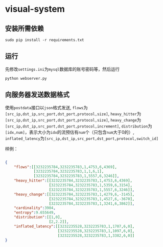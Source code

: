 # visual-system

## 安装所需依赖

```shell
sudo pip install -r requirements.txt
```

## 运行

先修改`settings.ini`为`mysql`数据库的账号密码等，然后运行

```shell
python webserver.py
```

## 向服务器发送数据格式

使用`postdata`接口以`json`格式发送,
`flows`为`[src_ip,dst_ip,src_port,dst_port,protocol,size]`,
`heavy_hitter`为`[src_ip,dst_ip,src_port,dst_port,protocol,size]`,
`heavy_change`为`[src_ip,dst_ip,src_port,dst_port,protocol,increment]`,
`distribution`为`[idx,num]`，表示大小为`idx`的流预估有`num`个（只包含`num`大于0的）,
`inflated_latency`为`[src_ip,dst_ip,src_port,dst_port,protocol,switch_id]`

样例：

``` json

{
    "flows":[[3232235784,3232235783,1,4753,6,4369],
             [3232235784,3232235783,1,1,6,1],
             [3232235784,3232235783,1,5557,6,3246]],
    "heavy_hitter":[[3232235784,3232235783,1,4753,6,4369],
                    [3232235784,3232235783,1,5359,6,3154],
                    [3232235784,3232235783,1,5557,6,3246]],
    "heavy_change":[[3232235784,3232235783,1,4279,6,-3145],
                    [3232235784,3232235783,1,4527,6,-3670],
                    [3232235784,3232235783,1,3241,6,3862]],
    "cardinality":3904,
    "entropy":9.655649,
    "distribution":[[1,0],
                    [2,2.2]],
    "inflated_latency":[[3232235528,3232235783,1,1707,6,0],
                        [3232235528,3232235783,1,1097,6,0],
                        [3232235528,3232235783,1,3382,6,0]]
}

```
